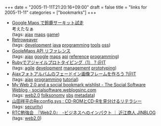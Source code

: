 +++
date = "2005-11-11T21:20:16+09:00"
draft = false
title = "links for 2005-11-11"
categories = ["bookmarks"]
+++

<ul>
	<li>
		<div><a href="http://tech.nitoyon.com/javascript/application/racing/1/">Google Maps で鈴鹿サーキット試走</a></div>
		<div>考えたなぁ</div>
		<div>(tags: <a href="http://del.icio.us/nobu666/ajax">ajax</a> <a href="http://del.icio.us/nobu666/maps">maps</a> <a href="http://del.icio.us/nobu666/game">game</a>)</div>
	</li>
	<li>
		<div><a href="http://retroweaver.sourceforge.net/">Retroweaver</a></div>
		<div>(tags: <a href="http://del.icio.us/nobu666/development">development</a> <a href="http://del.icio.us/nobu666/java">java</a> <a href="http://del.icio.us/nobu666/programming">programming</a> <a href="http://del.icio.us/nobu666/tools">tools</a> <a href="http://del.icio.us/nobu666/oss">oss</a>)</div>
	</li>
	<li>
		<div><a href="http://jsgt.org/ajax/newmon/GoogleMapsAPI.htm">GooleMaps API リファレンス</a></div>
		<div>(tags: <a href="http://del.icio.us/nobu666/ajax">ajax</a> <a href="http://del.icio.us/nobu666/google">google</a> <a href="http://del.icio.us/nobu666/maps">maps</a> <a href="http://del.icio.us/nobu666/api">api</a> <a href="http://del.icio.us/nobu666/reference">reference</a> <a href="http://del.icio.us/nobu666/programming">programming</a>)</div>
	</li>
	<li>
		<div><a href="http://www.atmarkit.co.jp/farc/rensai2/proto01/proto01a.html">Rubyでアジャイルプロトタイピング（1） ? ＠IT</a></div>
		<div>(tags: <a href="http://del.icio.us/nobu666/agile">agile</a> <a href="http://del.icio.us/nobu666/development">development</a> <a href="http://del.icio.us/nobu666/management">management</a> <a href="http://del.icio.us/nobu666/prototyping">prototyping</a>)</div>
	</li>
	<li>
		<div><a href="http://www.atmarkit.co.jp/fwcr/rensai/ajax_photoalbum01/01.html">Ajaxフォトアルバムのフェードイン画像フレームを作ろう ?＠IT</a></div>
		<div>(tags: <a href="http://del.icio.us/nobu666/ajax">ajax</a> <a href="http://del.icio.us/nobu666/programming">programming</a> <a href="http://del.icio.us/nobu666/tutorial">tutorial</a>)</div>
	</li>
	<li>
		<div><a href="http://socialsoftware.weblogsinc.com/entry/1234000097054172/">My Web 2.0 and a social bookmark wishlist - The Social Software Weblog - socialsoftware.weblogsinc.com</a></div>
		<div>(tags: <a href="http://del.icio.us/nobu666/web2.0">web2.0</a> <a href="http://del.icio.us/nobu666/folksonomy">folksonomy</a> <a href="http://del.icio.us/nobu666/sbs">sbs</a> <a href="http://del.icio.us/nobu666/metadata">metadata</a>)</div>
	</li>
	<li>
		<div><a href="http://pc.watch.impress.co.jp/docs/2005/1111/config080.htm">山田祥平のRe:config.sys : CD-ROMとCD-Rを見分けるリテラシー</a></div>
		<div>(tags: <a href="http://del.icio.us/nobu666/security">security</a>)</div>
	</li>
	<li>
		<div><a href="http://ceonews.jp/archives/2005/11/rtcweb20_1.html">RTC勉強会　『Web2.0』　-ビジネスへのインパクト ｜ 近江商人 JINBLOG</a></div>
		<div>(tags: <a href="http://del.icio.us/nobu666/web2.0">web2.0</a>)</div>
	</li>
</ul>
